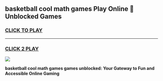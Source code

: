
## basketball cool math games Play Online 👋 Unblocked Games
<h3>
<a href="https://news.freeplayer.one?title=basketball_cool_math_games&ref=17CMG">CLICK TO PLAY</a></h3>
<hr>

<h3>
<a href="https://news.freeplayer.one?title=basketball_cool_math_games&ref=17CMG">CLICK 2 PLAY</a>
  
</h3>

<a href="https://news.freeplayer.one?title=basketball_cool_math_games&ref=17CMG/"><img src="https://clearcache.store/games.png"></a>


**basketball cool math games games unblocked: Your Gateway to Fun and Accessible Online Gaming**

